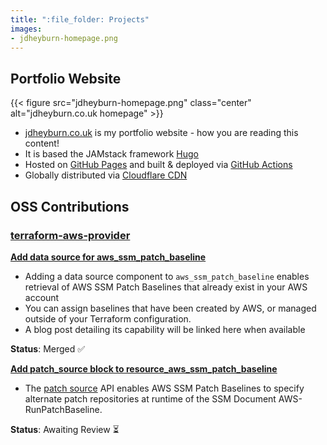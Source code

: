 ```yaml
---
title: ":file_folder: Projects"
images:
- jdheyburn-homepage.png
---
```


## Portfolio Website

{{< figure src="jdheyburn-homepage.png" class="center" alt="jdheyburn.co.uk homepage" >}}

- [jdheyburn.co.uk](https://github.com/jdheyburn/jdheyburn.co.uk) is my portfolio website - how you are reading this content!
- It is based the JAMstack framework [Hugo](https://gohugo.io/)
- Hosted on [GitHub Pages](https://pages.github.com/) and built & deployed via [GitHub Actions](https://github.com/features/actions)
- Globally distributed via [Cloudflare CDN](https://www.cloudflare.com/cdn/)

## OSS Contributions

### [terraform-aws-provider](https://github.com/terraform-providers/terraform-provider-aws/)

[**Add data source for aws_ssm_patch_baseline**](https://github.com/terraform-providers/terraform-provider-aws/pull/9486)

- Adding a data source component to `aws_ssm_patch_baseline` enables retrieval of AWS SSM Patch Baselines that already exist in your AWS account
- You can assign baselines that have been created by AWS, or managed outside of your Terraform configuration.
- A blog post detailing its capability will be linked here when available

**Status**: Merged :white_check_mark:

[**Add patch_source block to resource_aws_ssm_patch_baseline**](https://github.com/terraform-providers/terraform-provider-aws/pull/11879)
- The [patch source](https://docs.aws.amazon.com/systems-manager/latest/userguide/patch-manager-how-it-works-alt-source-repository.html) API enables AWS SSM Patch Baselines to specify alternate patch repositories at runtime of the SSM Document AWS-RunPatchBaseline. 

**Status**: Awaiting Review :hourglass_flowing_sand: